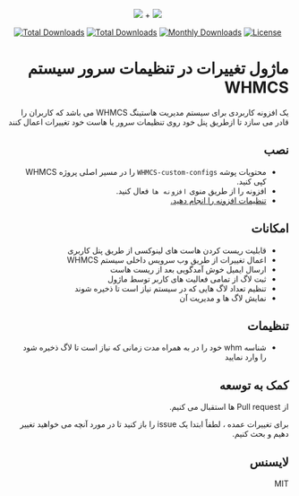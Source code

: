 <p align="center">
<img src="https://user-images.githubusercontent.com/3329008/112176051-657fac80-8c15-11eb-87c1-d48fa0942392.png" /> + 
<img src="https://user-images.githubusercontent.com/3329008/114273459-59765600-9a2f-11eb-922c-1b7b6f3f037e.png" />
</p>
<p align="center">
  <a href="https://packagist.org/packages/pejmankheyri/whmcs-custom-configs"><img src="https://poser.pugx.org/pejmankheyri/whmcs-custom-configs/v/stable" alt="Total Downloads"></a>
<a href="https://packagist.org/packages/pejmankheyri/whmcs-custom-configs"><img src="https://img.shields.io/packagist/dt/pejmankheyri/whmcs-custom-configs" alt="Total Downloads"></a>
  <a href="https://packagist.org/packages/pejmankheyri/whmcs-custom-configs"><img src="https://poser.pugx.org/pejmankheyri/whmcs-custom-configs/d/monthly" alt="Monthly Downloads"></a>
<a href="https://packagist.org/packages/pejmankheyri/whmcs-custom-configs"><img src="https://img.shields.io/github/license/pejmankheyri/whmcs-custom-configs" alt="License"></a>
</p>
<div dir="rtl">

# ماژول تغییرات در تنظیمات سرور سیستم WHMCS

 یک افزونه کاربردی برای سیستم مدیریت هاستینگ WHMCS می باشد که کاربران را قادر می سازد تا ازطریق پنل خود روی تنظیمات سرور یا هاست خود تغییرات اعمال کنند

## نصب

* محتویات پوشه `WHMCS-custom-configs` را در مسیر اصلی پروژه WHMCS کپی کنید.
* افزونه را از طریق منوی `افزونه ها` فعال کنید.
* [تنظیمات افزونه را انجام دهید.](https://github.com/pejmankheyri/WHMCS-custom-configs#%D8%AA%D9%86%D8%B8%DB%8C%D9%85%D8%A7%D8%AA)

## امکانات

* قابلیت ریست کردن هاست های لینوکسی از طریق پنل کاربری
* اعمال تغییرات از طریق وب سرویس داخلی سیستم WHMCS
* ارسال ایمیل خوش آمدگویی بعد از ریست هاست
* ثبت لاگ از تمامی فعالیت های کاربر توسط ماژول
* تنظیم تعداد لاگ هایی که در سیستم نیاز است تا ذخیره شوند
* نمایش لاگ ها و مدیریت آن

## تنظیمات

* شناسه whm خود را در به همراه مدت زمانی که نیاز است تا لاگ ذخیره شود را وارد نمایید

## کمک به توسعه

از Pull request ها استقبال می کنیم.

برای تغییرات عمده ، لطفاً ابتدا یک issue را باز کنید تا در مورد آنچه می خواهید تغییر دهیم و بحث کنیم.

## لایسنس

MIT

</div>